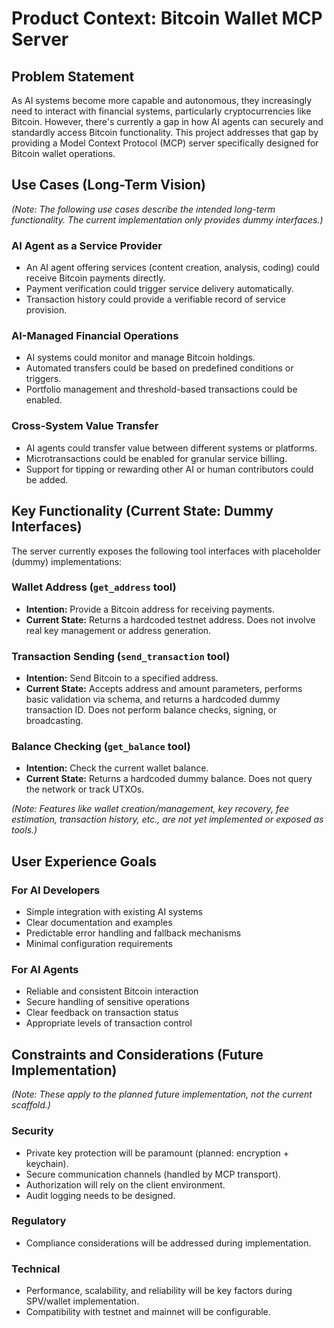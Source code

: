# Product Context: Bitcoin Wallet MCP Server

## Problem Statement
As AI systems become more capable and autonomous, they increasingly need to interact with financial systems, particularly cryptocurrencies like Bitcoin. However, there's currently a gap in how AI agents can securely and standardly access Bitcoin functionality. This project addresses that gap by providing a Model Context Protocol (MCP) server specifically designed for Bitcoin wallet operations.

## Use Cases (Long-Term Vision)

*(Note: The following use cases describe the intended long-term functionality. The current implementation only provides dummy interfaces.)*

### AI Agent as a Service Provider
- An AI agent offering services (content creation, analysis, coding) could receive Bitcoin payments directly.
- Payment verification could trigger service delivery automatically.
- Transaction history could provide a verifiable record of service provision.

### AI-Managed Financial Operations
- AI systems could monitor and manage Bitcoin holdings.
- Automated transfers could be based on predefined conditions or triggers.
- Portfolio management and threshold-based transactions could be enabled.

### Cross-System Value Transfer
- AI agents could transfer value between different systems or platforms.
- Microtransactions could be enabled for granular service billing.
- Support for tipping or rewarding other AI or human contributors could be added.

## Key Functionality (Current State: Dummy Interfaces)

The server currently exposes the following tool interfaces with placeholder (dummy) implementations:

### Wallet Address (`get_address` tool)
- **Intention:** Provide a Bitcoin address for receiving payments.
- **Current State:** Returns a hardcoded testnet address. Does not involve real key management or address generation.

### Transaction Sending (`send_transaction` tool)
- **Intention:** Send Bitcoin to a specified address.
- **Current State:** Accepts address and amount parameters, performs basic validation via schema, and returns a hardcoded dummy transaction ID. Does not perform balance checks, signing, or broadcasting.

### Balance Checking (`get_balance` tool)
- **Intention:** Check the current wallet balance.
- **Current State:** Returns a hardcoded dummy balance. Does not query the network or track UTXOs.

*(Note: Features like wallet creation/management, key recovery, fee estimation, transaction history, etc., are not yet implemented or exposed as tools.)*

## User Experience Goals

### For AI Developers
- Simple integration with existing AI systems
- Clear documentation and examples
- Predictable error handling and fallback mechanisms
- Minimal configuration requirements

### For AI Agents
- Reliable and consistent Bitcoin interaction
- Secure handling of sensitive operations
- Clear feedback on transaction status
- Appropriate levels of transaction control

## Constraints and Considerations (Future Implementation)

*(Note: These apply to the planned future implementation, not the current scaffold.)*

### Security
- Private key protection will be paramount (planned: encryption + keychain).
- Secure communication channels (handled by MCP transport).
- Authorization will rely on the client environment.
- Audit logging needs to be designed.

### Regulatory
- Compliance considerations will be addressed during implementation.

### Technical
- Performance, scalability, and reliability will be key factors during SPV/wallet implementation.
- Compatibility with testnet and mainnet will be configurable.
